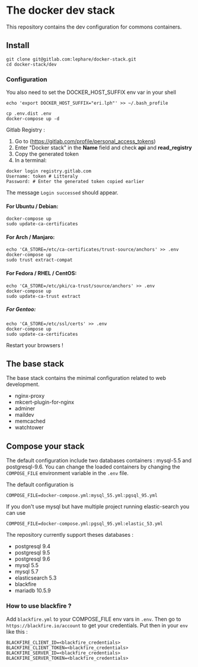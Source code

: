 # The docker dev stack

This repository contains the dev configuration for commons containers.

## Install

```shell
git clone git@gitlab.com:lephare/docker-stack.git
cd docker-stack/dev
```

### Configuration
You also need to set the DOCKER_HOST_SUFFIX env var in your shell

	echo 'export DOCKER_HOST_SUFFIX="eri.lph"' >> ~/.bash_profile

```shell
cp .env.dist .env
docker-compose up -d
```

Gitlab Registry :

1. Go to (https://gitlab.com/profile/personal_access_tokens)
2. Enter "Docker stack" in the **Name** field and check **api** and **read_registry**
3. Copy the generated token
4. In a terminal:

```shell
docker login registry.gitlab.com
Username: token # Litteraly
Password: # Enter the generated token copied earlier
```

The message `Login successed` should appear.

#### For Ubuntu / Debian:

```shell
docker-compose up
sudo update-ca-certificates
```

#### For Arch / Manjaro:

```shell
echo 'CA_STORE=/etc/ca-certificates/trust-source/anchors' >> .env
docker-compose up
sudo trust extract-compat
```

#### For Fedora / RHEL / CentOS:

```shell
echo 'CA_STORE=/etc/pki/ca-trust/source/anchors' >> .env
docker-compose up
sudo update-ca-trust extract
```

##### For Gentoo:

```shell
echo 'CA_STORE=/etc/ssl/certs' >> .env
docker-compose up
sudo update-ca-certificates
```

Restart your browsers !

## The base stack

The base stack contains the minimal configuration related to web development.

 - nginx-proxy
 - mkcert-plugin-for-nginx
 - adminer
 - maildev
 - memcached
 - watchtower

## Compose your stack

The default configuration include two databases containers : mysql-5.5 and postgresql-9.6. You can change the loaded containers by changing the `COMPOSE_FILE` environment variable in the `.env` file.

The default configuration is

	COMPOSE_FILE=docker-compose.yml:mysql_55.yml:pgsql_95.yml

If you don't use mysql but have multiple project running elastic-search you can use

	COMPOSE_FILE=docker-compose.yml:pgsql_95.yml:elastic_53.yml

The repository currently support theses databases :

 - postgresql 9.4
 - postgresql 9.5
 - postgresql 9.6
 - mysql 5.5
 - mysql 5.7
 - elasticsearch 5.3
 - blackfire
 - mariadb 10.5.9

### How to use blackfire ?

Add `blackfire.yml` to your COMPOSE_FILE env vars in `.env`. Then go to `https://blackfire.io/account` to get your credentials. Put then in your `env` like this :

```
BLACKFIRE_CLIENT_ID=<blackfire_credentials>
BLACKFIRE_CLIENT_TOKEN=<blackfire_credentials>
BLACKFIRE_SERVER_ID=<blackfire_credentials>
BLACKFIRE_SERVER_TOKEN=<blackfire_credentials>
```
